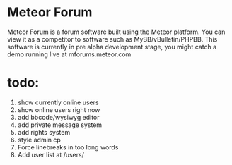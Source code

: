 # Meteor Forum
Meteor Forum is a forum software built using the Meteor platform.
You can view it as a competitor to software such as MyBB/vBulletin/PHPBB.
This software is currently in pre alpha development stage, you might catch a demo running live at mforums.meteor.com

# todo:
1. show currently online users
2. show online users right now
3. add bbcode/wysiwyg editor
4. add private message system
5. add rights system
6. style admin cp
7. Force linebreaks in too long words
8. Add user list at /users/
